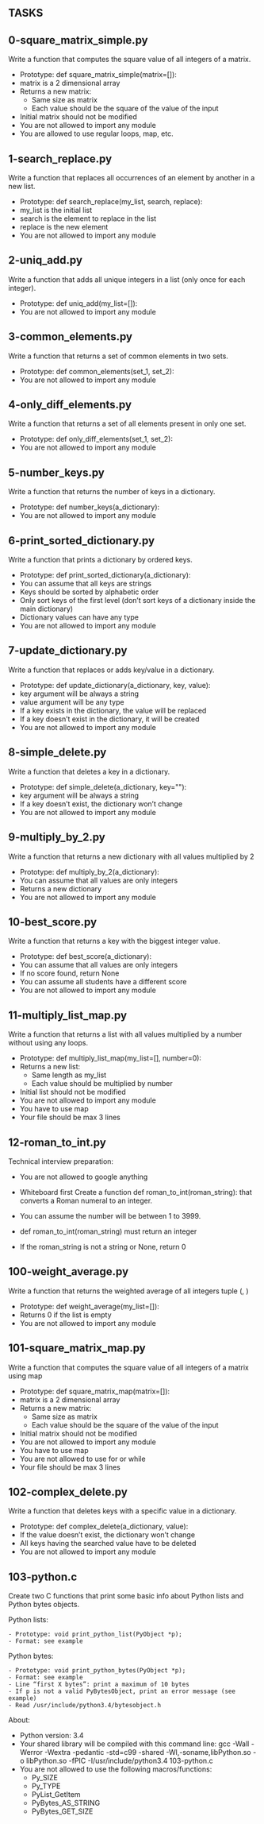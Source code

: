 ## TASKS

## 0-square_matrix_simple.py

Write a function that computes the square value of all integers of a matrix.

- Prototype: def square_matrix_simple(matrix=[]):
- matrix is a 2 dimensional array
- Returns a new matrix:
	- Same size as matrix
	- Each value should be the square of the value of the input
- Initial matrix should not be modified
- You are not allowed to import any module
- You are allowed to use regular loops, map, etc.

## 1-search_replace.py

Write a function that replaces all occurrences of an element by another in a new list.

- Prototype: def search_replace(my_list, search, replace):
- my_list is the initial list
- search is the element to replace in the list
- replace is the new element
- You are not allowed to import any module

## 2-uniq_add.py

Write a function that adds all unique integers in a list (only once for each integer).

- Prototype: def uniq_add(my_list=[]):
- You are not allowed to import any module

## 3-common_elements.py

Write a function that returns a set of common elements in two sets.

- Prototype: def common_elements(set_1, set_2):
- You are not allowed to import any module

## 4-only_diff_elements.py

Write a function that returns a set of all elements present in only one set.

- Prototype: def only_diff_elements(set_1, set_2):
- You are not allowed to import any module

## 5-number_keys.py

Write a function that returns the number of keys in a dictionary.

- Prototype: def number_keys(a_dictionary):
- You are not allowed to import any module

## 6-print_sorted_dictionary.py

Write a function that prints a dictionary by ordered keys.

- Prototype: def print_sorted_dictionary(a_dictionary):
- You can assume that all keys are strings
- Keys should be sorted by alphabetic order
- Only sort keys of the first level (don’t sort keys of a dictionary inside the main dictionary)
- Dictionary values can have any type
- You are not allowed to import any module

## 7-update_dictionary.py

Write a function that replaces or adds key/value in a dictionary.

- Prototype: def update_dictionary(a_dictionary, key, value):
- key argument will be always a string
- value argument will be any type
- If a key exists in the dictionary, the value will be replaced
- If a key doesn’t exist in the dictionary, it will be created
- You are not allowed to import any module

## 8-simple_delete.py

Write a function that deletes a key in a dictionary.

- Prototype: def simple_delete(a_dictionary, key=""):
- key argument will be always a string
- If a key doesn’t exist, the dictionary won’t change
- You are not allowed to import any module

## 9-multiply_by_2.py

Write a function that returns a new dictionary with all values multiplied by 2

- Prototype: def multiply_by_2(a_dictionary):
- You can assume that all values are only integers
- Returns a new dictionary
- You are not allowed to import any module

## 10-best_score.py

Write a function that returns a key with the biggest integer value.

- Prototype: def best_score(a_dictionary):
- You can assume that all values are only integers
- If no score found, return None
- You can assume all students have a different score
- You are not allowed to import any module

## 11-multiply_list_map.py

Write a function that returns a list with all values multiplied by a number without using any loops.

- Prototype: def multiply_list_map(my_list=[], number=0):
- Returns a new list:
	- Same length as my_list
	- Each value should be multiplied by number
- Initial list should not be modified
- You are not allowed to import any module
- You have to use map
- Your file should be max 3 lines

## 12-roman_to_int.py

Technical interview preparation:

- You are not allowed to google anything
- Whiteboard first
Create a function def roman_to_int(roman_string): that converts a Roman numeral to an integer.

- You can assume the number will be between 1 to 3999.
- def roman_to_int(roman_string) must return an integer
- If the roman_string is not a string or None, return 0

## 100-weight_average.py

Write a function that returns the weighted average of all integers tuple (<score>, <weight>)

- Prototype: def weight_average(my_list=[]):
- Returns 0 if the list is empty
- You are not allowed to import any module

## 101-square_matrix_map.py

Write a function that computes the square value of all integers of a matrix using map

- Prototype: def square_matrix_map(matrix=[]):
- matrix is a 2 dimensional array
- Returns a new matrix:
	- Same size as matrix
	- Each value should be the square of the value of the input
- Initial matrix should not be modified
- You are not allowed to import any module
- You have to use map
- You are not allowed to use for or while
- Your file should be max 3 lines

## 102-complex_delete.py

Write a function that deletes keys with a specific value in a dictionary.

- Prototype: def complex_delete(a_dictionary, value):
- If the value doesn’t exist, the dictionary won’t change
- All keys having the searched value have to be deleted
- You are not allowed to import any module

## 103-python.c

Create two C functions that print some basic info about Python lists and Python bytes objects.

Python lists:

	- Prototype: void print_python_list(PyObject *p);
	- Format: see example
Python bytes:

	- Prototype: void print_python_bytes(PyObject *p);
	- Format: see example
	- Line “first X bytes”: print a maximum of 10 bytes
	- If p is not a valid PyBytesObject, print an error message (see example)
	- Read /usr/include/python3.4/bytesobject.h
About:

- Python version: 3.4
- Your shared library will be compiled with this command line: gcc -Wall -Werror -Wextra -pedantic -std=c99 -shared -Wl,-soname,libPython.so -o libPython.so -fPIC -I/usr/include/python3.4 103-python.c
- You are not allowed to use the following macros/functions:
	- Py_SIZE
	- Py_TYPE
	- PyList_GetItem
	- PyBytes_AS_STRING
	- PyBytes_GET_SIZE
